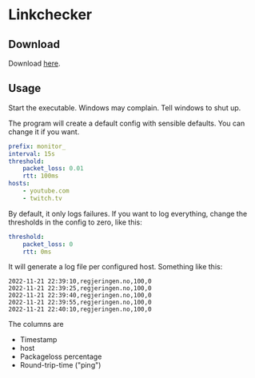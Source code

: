 # Linkchecker

## Download

Download [here](https://github.com/tlanfer/linkchecker/releases/tag/latest).

## Usage

Start the executable. Windows may complain. Tell windows to shut up.

The program will create a default config with sensible defaults. You can change it if you want.

```yaml
prefix: monitor_
interval: 15s
threshold:
    packet_loss: 0.01
    rtt: 100ms
hosts:
    - youtube.com
    - twitch.tv 
```

By default, it only logs failures. If you want to log everything, change the thresholds in the config to zero, like this:
```yaml
threshold:
    packet_loss: 0
    rtt: 0ms
```

It will generate a log file per configured host. Something like this:

```csv
2022-11-21 22:39:10,regjeringen.no,100,0
2022-11-21 22:39:25,regjeringen.no,100,0
2022-11-21 22:39:40,regjeringen.no,100,0
2022-11-21 22:39:55,regjeringen.no,100,0
2022-11-21 22:40:10,regjeringen.no,100,0
```

The columns are
* Timestamp
* host
* Packageloss percentage
* Round-trip-time ("ping")